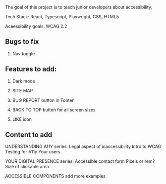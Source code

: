 
The goal of this project is to teach junior developers about accessibility, 

Tech Stack: React, Typescript, Playwright, CSS, HTML5

Aceessibility goals: WCAG 2.2

## Bugs to fix
1. Nav toggle

## Features to add:
1. Dark mode

2. SITE MAP

3. BUG REPORT 
button in Footer

4. BACK TO TOP
button for all screen sizes

5. LIKE icon

## Content to add

UNDERSTANDING A11Y series:
Legal aspect of inaccessibility
Intro to WCAG
Testing for A11y
Your users

YOUR DIGITAL PRESENCE series:
Accessible contact form
Pixels or rem?
Size of clickable area

ACCESSIBLE COMPONENTS
add more examples












